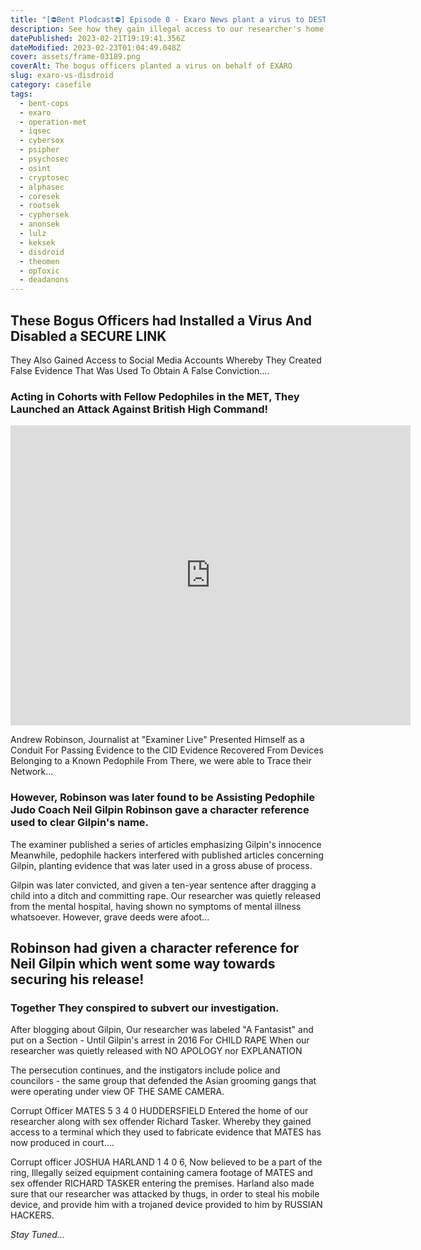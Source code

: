 ```yaml
---
title: "[️⛔️Bent Plodcast⛔️] Episode 0 - Exaro News plant a virus to DESTROY DisDroid"
description: See how they gain illegal access to our researcher's home
datePublished: 2023-02-21T19:19:41.356Z
dateModified: 2023-02-23T01:04:49.048Z
cover: assets/frame-03189.png
coverAlt: The bogus officers planted a virus on behalf of EXARO
slug: exaro-vs-disdroid
category: casefile
tags:
  - bent-cops
  - exaro
  - operation-met
  - iqsec
  - cybersox
  - psipher
  - psychosec
  - osint
  - cryptosec
  - alphasec
  - coresek
  - rootsek
  - cyphersek
  - anonsek
  - lulz
  - keksek
  - disdroid
  - theomen
  - opToxic
  - deadanons
---
```

<!--StartFragment-->

## These Bogus Officers had Installed a Virus And Disabled a SECURE LINK 

They Also Gained Access to Social Media Accounts Whereby They Created False Evidence That Was Used To Obtain A False Conviction.... 

### Acting in Cohorts with Fellow Pedophiles in the MET, They Launched an Attack Against British High Command! 

<iframe width="640" height="480" src="https://www.youtube.com/embed/6-NdnIWa67A" title="\\[️⛔️DisDroid:OpToxic☢️Bent Plodcast⛔️] Episode 0 - Exaro/Live Vs DisDroid:Alpha" frameborder="0" allow="accelerometer; autoplay; clipboard-write; encrypted-media; gyroscope; picture-in-picture; web-share" allowfullscreen></iframe>

Andrew Robinson, Journalist at "Examiner Live" Presented Himself as a Conduit For Passing Evidence to the CID Evidence Recovered From Devices Belonging to a Known Pedophile From There, we were able to Trace their Network... 

### However, Robinson was later found to be Assisting Pedophile Judo Coach Neil Gilpin Robinson gave a character reference used to clear Gilpin's name. 

The examiner published a series of articles emphasizing Gilpin's innocence Meanwhile, pedophile hackers interfered with published articles concerning Gilpin, planting evidence that was later used in a gross abuse of process. 

Gilpin was later convicted, and given a ten-year sentence after dragging a child into a ditch and committing rape. Our researcher was quietly released from the mental hospital, having shown no symptoms of mental illness whatsoever. However, grave deeds were afoot... 

## Robinson had given a character reference for Neil Gilpin which went some way towards securing his release! 

### Together They conspired to subvert our investigation. 

After blogging about Gilpin, Our researcher was labeled "A Fantasist" and put on a Section - Until Gilpin's arrest in 2016 For CHILD RAPE When our researcher was quietly released with NO APOLOGY nor EXPLANATION 

The persecution continues, and the instigators include police and councilors - the same group that defended the Asian grooming gangs that were operating under view OF THE SAME CAMERA. 

Corrupt Officer MATES 5 3 4 0 HUDDERSFIELD Entered the home of our researcher along with sex offender Richard Tasker. Whereby they gained access to a terminal which they used to fabricate evidence that MATES has now produced in court.... 

Corrupt officer JOSHUA HARLAND 1 4 0 6, Now believed to be a part of the ring, Illegally seized equipment containing camera footage of MATES and sex offender RICHARD TASKER entering the premises. Harland also made sure that our researcher was attacked by thugs, in order to steal his mobile device, and provide him with a trojaned device provided to him by RUSSIAN HACKERS. 

*Stay Tuned...* 

<!--EndFragment-->